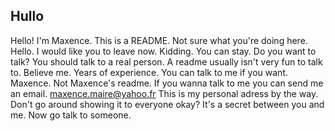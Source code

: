 ## Hullo
Hello! I'm Maxence. This is a README. 
Not sure what you're doing here.
Hello.
I would like you to leave now. 
Kidding. 
You can stay.
Do you want to talk?
You should talk to a real person.
A readme usually isn't very fun to talk to.
Believe me.
Years of experience.
You can talk to me if you want.
Maxence.
Not Maxence's readme.
If you wanna talk to me you can send me an email.
maxence.maire@yahoo.fr
This is my personal adress by the way.
Don't go around showing it to everyone okay?
It's a secret between you and me.
Now go talk to someone.